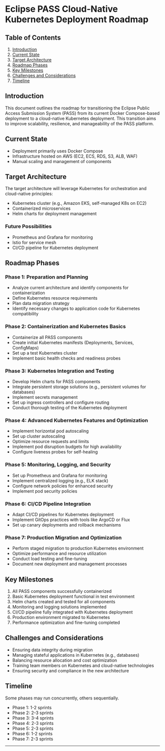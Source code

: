 # Eclipse PASS Cloud-Native Kubernetes Deployment Roadmap

## Table of Contents
1. [Introduction](#introduction)
2. [Current State](#current-state)
3. [Target Architecture](#target-architecture)
4. [Roadmap Phases](#roadmap-phases)
5. [Key Milestones](#key-milestones)
6. [Challenges and Considerations](#challenges-and-considerations)
7. [Timeline](#timeline)

## Introduction

This document outlines the roadmap for transitioning the Eclipse Public Access Submission System (PASS) from its current Docker Compose-based deployment to a cloud-native Kubernetes deployment. This transition aims to improve scalability, resilience, and manageability of the PASS platform.

## Current State

- Deployment primarily uses Docker Compose
- Infrastructure hosted on AWS (EC2, ECS, RDS, S3, ALB, WAF)
- Manual scaling and management of components

## Target Architecture

The target architecture will leverage Kubernetes for orchestration and cloud-native principles:

- Kubernetes cluster (e.g., Amazon EKS, self-managed K8s on EC2)
- Containerized microservices
- Helm charts for deployment management

### Future Possibilities

- Prometheus and Grafana for monitoring
- Istio for service mesh
- CI/CD pipeline for Kubernetes deployment

## Roadmap Phases

### Phase 1: Preparation and Planning
- Analyze current architecture and identify components for containerization
- Define Kubernetes resource requirements
- Plan data migration strategy
- Identify necessary changes to application code for Kubernetes compatibility

### Phase 2: Containerization and Kubernetes Basics
- Containerize all PASS components
- Create initial Kubernetes manifests (Deployments, Services, ConfigMaps)
- Set up a test Kubernetes cluster
- Implement basic health checks and readiness probes

### Phase 3: Kubernetes Integration and Testing
- Develop Helm charts for PASS components
- Integrate persistent storage solutions (e.g., persistent volumes for databases)
- Implement secrets management
- Set up ingress controllers and configure routing
- Conduct thorough testing of the Kubernetes deployment

### Phase 4: Advanced Kubernetes Features and Optimization
- Implement horizontal pod autoscaling
- Set up cluster autoscaling
- Optimize resource requests and limits
- Implement pod disruption budgets for high availability
- Configure liveness probes for self-healing

### Phase 5: Monitoring, Logging, and Security
- Set up Prometheus and Grafana for monitoring
- Implement centralized logging (e.g., ELK stack)
- Configure network policies for enhanced security
- Implement pod security policies

### Phase 6: CI/CD Pipeline Integration
- Adapt CI/CD pipelines for Kubernetes deployment
- Implement GitOps practices with tools like ArgoCD or Flux
- Set up canary deployments and rollback mechanisms

### Phase 7: Production Migration and Optimization
- Perform staged migration to production Kubernetes environment
- Optimize performance and resource utilization
- Conduct load testing and fine-tuning
- Document new deployment and management processes

## Key Milestones

1. All PASS components successfully containerized
2. Basic Kubernetes deployment functional in test environment
3. Helm charts created and tested for all components
4. Monitoring and logging solutions implemented
5. CI/CD pipeline fully integrated with Kubernetes deployment
6. Production environment migrated to Kubernetes
7. Performance optimization and fine-tuning completed

## Challenges and Considerations

- Ensuring data integrity during migration
- Managing stateful applications in Kubernetes (e.g., databases)
- Balancing resource allocation and cost optimization
- Training team members on Kubernetes and cloud-native technologies
- Ensuring security and compliance in the new architecture

## Timeline

Some phases may run concurrently, others sequentially.

- Phase 1: 1-2 sprints
- Phase 2: 2-3 sprints
- Phase 3: 3-4 sprints
- Phase 4: 2-3 sprints
- Phase 5: 2-3 sprints
- Phase 6: 1-2 sprints
- Phase 7: 2-3 sprints

---